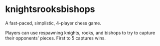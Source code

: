 # knightsrooksbishops

A fast-paced, simplistic, 4-player chess game.

Players can use respawning knights, rooks, and bishops to try to capture their opponents' pieces. First to 5 captures wins.